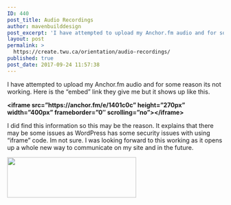 ```yaml
---
ID: 440
post_title: Audio Recordings
author: mavenbuilddesign
post_excerpt: 'I have attempted to upload my Anchor.fm audio and for some reason its not working. Here is the &ldquo;embed&rdquo; link they give me but it shows up like this.&nbsp;  I did find this information so this may be the reason. It explains that there may be some issues as &hellip; <p><a href="https://create.twu.ca/mavenbuilddesign/2017/09/24/audio-recordings/">Continue reading<span> "Audio Recordings"</span></a></p>'
layout: post
permalink: >
  https://create.twu.ca/orientation/audio-recordings/
published: true
post_date: 2017-09-24 11:57:38
---
```

<p>I have attempted to upload my Anchor.fm audio and for some reason its not working. Here is the &#8220;embed&#8221; link they give me but it shows up like this.&nbsp;</p>
<p><strong>&lt;iframe src=&#8221;https://anchor.fm/e/1401c0c&#8221; height=&#8221;270px&#8221; width=&#8221;400px&#8221; frameborder=&#8221;0&#8243; scrolling=&#8221;no&#8221;&gt;&lt;/iframe&gt;</strong></p>
<p>I did find this information so this may be the reason. It explains that there may be some issues as WordPress has some security issues with using &#8220;iframe&#8221; code. Im not sure. I was looking forward to this working as it opens up a whole new way to communicate on my site and in the future.&nbsp;</p>
<p><img class="size-medium wp-image-3208 aligncenter" src="http://create.twu.ca/mavenbuilddesign/files/2017/09/Screen-Shot-2017-09-24-at-11.49.56-AM-300x94.png" alt="" width="300" height="94" srcset="https://create.twu.ca/mavenbuilddesign/files/2017/09/Screen-Shot-2017-09-24-at-11.49.56-AM-300x94.png 300w, https://create.twu.ca/mavenbuilddesign/files/2017/09/Screen-Shot-2017-09-24-at-11.49.56-AM-768x240.png 768w, https://create.twu.ca/mavenbuilddesign/files/2017/09/Screen-Shot-2017-09-24-at-11.49.56-AM-1024x320.png 1024w" sizes="(max-width: 300px) 100vw, 300px" /></p>